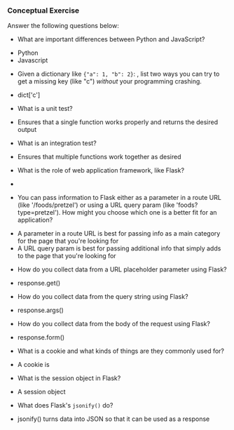 ### Conceptual Exercise

Answer the following questions below:

- What are important differences between Python and JavaScript?
 * Python
 * Javascript
- Given a dictionary like ``{"a": 1, "b": 2}``: , list two ways you
  can try to get a missing key (like "c") *without* your programming
  crashing.
 * dict['c']
- What is a unit test?
 * Ensures that a single function works properly and returns the desired output
- What is an integration test?
 * Ensures that multiple functions work together as desired
- What is the role of web application framework, like Flask?
 * 
- You can pass information to Flask either as a parameter in a route URL
  (like '/foods/pretzel') or using a URL query param (like
  'foods?type=pretzel'). How might you choose which one is a better fit
  for an application?
 * A parameter in a route URL is best for passing info as a main category for the page that you're looking for
 * A URL query param is best for passing additional info that simply adds to the page that you're looking for
- How do you collect data from a URL placeholder parameter using Flask?
 * response.get()
- How do you collect data from the query string using Flask?
 * response.args()
- How do you collect data from the body of the request using Flask?
 * response.form()
- What is a cookie and what kinds of things are they commonly used for?
 * A cookie is 
- What is the session object in Flask?
 * A session object
- What does Flask's `jsonify()` do?
 * jsonify() turns data into JSON so that it can be used as a response